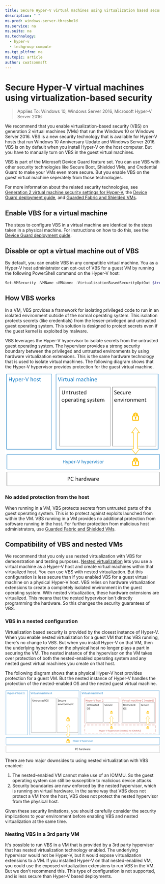 ```yaml
---
title: Secure Hyper-V virtual machines using virtualization based security
description: " "
ms.prod: windows-server-threshold
ms.service: na
ms.suite: na
ms.technology:
  - hyper-v
  - techgroup-compute
ms.tgt_pltfrm: na
ms.topic: article
author: cwatsonmsft
---
```

# Secure Hyper-V virtual machines using virtualization-based security

>Applies To: Windows 10, Windows Server 2016, Microsoft Hyper-V Server 2016

We recommend that you enable virtualization-based security (VBS) on generation 2 virtual machines (VMs) that run the Windows 10 or Windows Server 2016. VBS is a new security technology that is available for Hyper-V hosts that run Windows 10 Anniversary Update and Windows Server 2016. VBS is on by default when you install Hyper-V on the host computer. But you have to manually turn on VBS in the guest virtual machines. 

VBS is part of the Microsoft Device Guard feature set. You can use VBS with other security technologies like Secure Boot, Shielded VMs, and Credential Guard to make your VMs even more secure. But you enable VBS on the guest virtual machine seperately from those technologies.

For more information about the related security technologies, see [Generation 2 virtual machine security settings for Hyper-V](https://technet.microsoft.com/en-us/windows-server-docs/compute/hyper-v/learn-more/Generation-2-virtual-machine-security-settings-for-Hyper-V), the [Device Guard deployment guide](https://technet.microsoft.com/itpro/windows/keep-secure/device-guard-deployment-guide), and [Guarded Fabric and Shielded VMs](https://technet.microsoft.com/windows-server-docs/security/Guarded-Fabric-and-Shielded-VMs).

## Enable VBS for a virtual machine
The steps to configure VBS in a virtual machine are identical to the steps taken in a physical machine. For instructions on how to do this, see the [Device Guard deployment guide](https://technet.microsoft.com/itpro/windows/keep-secure/device-guard-deployment-guide). 

## Disable or opt a virtual machine out of VBS
By default, you can enable VBS in any compatible virtual machine. You as a Hyper-V host administrator can opt-out of VBS for a guest VM by running the following PowerShell command on the Hyper-V host:
```powershell
Set-VMSecurity -VMName <VMName> -VirtualizationBasedSecurityOptOut $true
```

## How VBS works
In a VM, VBS provides a framework for isolating privileged code to run in an isolated environment outside of the normal operating system. This isolation protects secrets (like credentials) from the lesser-privileged and untrusted guest operating system. This solution is designed to protect secrets even if the guest kernel is exploited by malware. 

VBS leverages the Hyper-V hypervisor to isolate secrets from the untrusted guest operating system. The hypervisor provides a strong security boundary between the privileged and untrusted environments by using hardware virtualization extensions. This is the same hardware technology that is used to isolate virtual machines. The following diagram shows that the Hyper-V hypervisor provides protection for the guest virtual machine.

![Diagram that shows that the hypervisor provides protection for a guest VM.](images/hyper-v-VBS.png)

### No added protection from the host
When running in a VM, VBS protects secrets from untrusted parts of the guest operating system. This is to protect against exploits launched from within the VM. VBS running in a VM provides no additional protection from software running in the host.
For further protection from malicious host administrators, use [Guarded Fabric and Shielded VMs](https://technet.microsoft.com/windows-server-docs/security/Guarded-Fabric-and-Shielded-VMs).

## Compatibility of VBS and nested VMs
We recommend that you only use nested virtualization with VBS for demonstration and testing purposes. [Nested virtualization](https://msdn.microsoft.com/en-us/virtualization/hyperv_on_windows/user_guide/nesting) lets you use a virtual machine as a Hyper-V host and create virtual machines within that virtualized host. You can use VBS with nested virtualization. But this configuration is less secure than if you enabled VBS for a guest virtual machine on a physical Hyper-V host. VBS relies on hardware virtualization extensions to create a completely isolated environment in the guest operating system. With nested virtualization, these hardware extensions are virtualized. This means that the nested hypervisor isn't directly programming the hardware. So this changes the security guarantees of VBS.    

### VBS in a nested configuration
Virtualization based security is provided by the closest instance of Hyper-V. When you enable nested virtualization for a guest VM that has VBS running, there's no change to VBS. But when you install Hyper-V on that VM, then the underlying hypervisor on the physical host no longer plays a part in securing the VM. The nested instance of the hypervisor on the VM takes over protection of both the nested-enabled operating system and any nested guest virtual machines you create on that host. 

The following diagram shows that a physical Hyper-V host provides protection for a guest VM. But the nested instance of Hyper-V handles the protection of the nested-enabled OS and the nested guest virtual machine.

![Diagram that shows which hypervisor provides protection for a VM for non-nested and a nested instance of Hyper-V.](images/hyper-v-nested-VBS-compatibility-.png)

There are two major downsides to using nested virtualization with VBS enabled:

1.	The nested-enabled VM cannot make use of an IOMMU. So the guest operating system can still be susceptible to malicious device attacks.
2.	Security boundaries are now enforced by the nested hypervisor, which is running on virtual hardware. In the same way that VBS does not protect a VM from the host, VBS does not protect the nested hypervisor from the physical host.

Given these security limitations, you should carefully consider the security implications to your environment before enabling VBS and nested virtualization at the same time.

### Nesting VBS in a 3rd party VM
It's possible to run VBS in a VM that is provided by a 3rd party hypervisor that has nested virtualization technology enabled. The underlying hypervisor would not be Hyper-V, but it would expose virtualization extensions to a VM. If you installed Hyper-V on that nested-enabled VM, you could use the exposed virtualization extensions to run VBS in the VM. But we don't recommend this. This type of configuration is not supported, and is less secure than Hyper-V based deployments.
